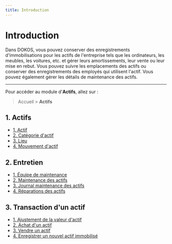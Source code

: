 ```yaml
---
title: Introduction
---
```


# Introduction

Dans DOKOS, vous pouvez conserver des enregistrements d'immobilisations pour les actifs de l'entreprise tels que les ordinateurs, les meubles, les voitures, etc. et gérer leurs amortissements, leur vente ou leur mise en rebut. Vous pouvez suivre les emplacements des actifs ou conserver des enregistrements des employés qui utilisent l'actif. Vous pouvez également gérer les détails de maintenance des actifs.

--- 

Pour accéder au module d'**Actifs**, allez sur :

> Accueil > **Actifs**


## 1. Actifs

- [1. Actif](/actifs/asset)
- [2. Catégorie d'actif](/actifs/asset-category)
- [3. Lieu](/actifs/asset-location)
- [4. Mouvement d'actif](/actifs/asset-movement)


## 2. Entretien

- [1. Équipe de maintenance](/actifs/asset-maintenance-team)
- [2. Maintenance des actifs](/actifs/asset-maintenance)
- [3. Journal maintenance des actifs](/actifs/asset-maintenance-log)
- [4. Réparations des actifs](/actifs/asset-repair)


## 3. Transaction d'un actif
- [1. Ajustement de la valeur d'actif](/actifs/asset-value-adjustment)
- [2. Achat d'un actif](/actifs/purchasing-an-asset)
- [3. Vendre un actif](/actifs/selling-an-asset)
- [4. Enregistrer un nouvel actif immobilisé](/actifs/getting-started)